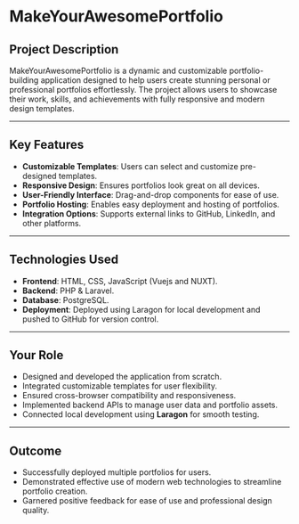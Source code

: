 
# MakeYourAwesomePortfolio

## Project Description
MakeYourAwesomePortfolio is a dynamic and customizable portfolio-building application designed to help users create stunning personal or professional portfolios effortlessly. The project allows users to showcase their work, skills, and achievements with fully responsive and modern design templates.

---

## Key Features
- **Customizable Templates**: Users can select and customize pre-designed templates.
- **Responsive Design**: Ensures portfolios look great on all devices.
- **User-Friendly Interface**: Drag-and-drop components for ease of use.
- **Portfolio Hosting**: Enables easy deployment and hosting of portfolios.
- **Integration Options**: Supports external links to GitHub, LinkedIn, and other platforms.

---

## Technologies Used
- **Frontend**: HTML, CSS, JavaScript (Vuejs and NUXT).
- **Backend**: PHP & Laravel.
- **Database**: PostgreSQL.
- **Deployment**: Deployed using Laragon for local development and pushed to GitHub for version control.

---

## Your Role
- Designed and developed the application from scratch.
- Integrated customizable templates for user flexibility.
- Ensured cross-browser compatibility and responsiveness.
- Implemented backend APIs to manage user data and portfolio assets.
- Connected local development using **Laragon** for smooth testing.

---

## Outcome
- Successfully deployed multiple portfolios for users.
- Demonstrated effective use of modern web technologies to streamline portfolio creation.
- Garnered positive feedback for ease of use and professional design quality.
